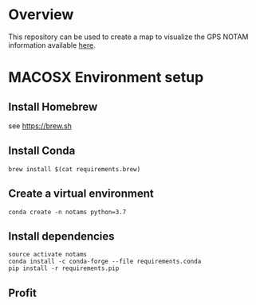 Overview
========
This repository can be used to create a map to visualize the GPS NOTAM
information available [here](http://notams.aim.faa.gov/notamSearch/nsapp.html).

MACOSX Environment setup
========================
Install Homebrew
----------------
see https://brew.sh

Install Conda
-------------
    brew install $(cat requirements.brew)

Create a virtual environment
----------------------------
    conda create -n notams python=3.7

Install dependencies
--------------------
    source activate notams
    conda install -c conda-forge --file requirements.conda
    pip install -r requirements.pip

Profit
------
